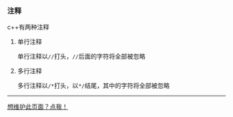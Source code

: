 ### 注释

c++有两种注释

1. 单行注释

   单行注释以`//`打头，`//`后面的字符将全部被忽略

2. 多行注释

   多行注释以`/*`打头，以`*/`结尾，其中的字符将全部被忽略

------

[想维护此页面？点我！](https://github.com/FBIWZH/cppsource/blob/main/basic/tex.md)
